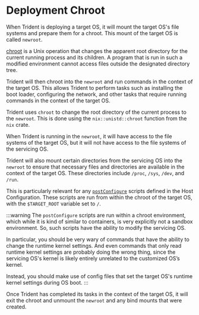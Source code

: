
# Deployment Chroot

When Trident is deploying a target OS, it will mount the target OS's file
systems and prepare them for a chroot. This mount of the target OS is called
`newroot`.

[chroot](https://www.linux.org/docs/man1/chroot.html) is a Unix operation that
changes the apparent root directory for the current running process and its
children. A program that is run in such a modified environment cannot access
files outside the designated directory tree.

Trident will then chroot into the `newroot` and run commands in the context of
the target OS. This allows Trident to perform tasks such as installing the boot
loader, configuring the network, and other tasks that require running commands
in the context of the target OS.

Trident uses `chroot` to change the root directory of the current
process to the `newroot`. This is done using the `nix::unistd::chroot` function
from the `nix` crate.

When Trident is running in the `newroot`, it will have access to the file
systems of the target OS, but it will not have access to the file systems of the
servicing OS.

Trident will also mount certain directories from the servicing OS into the
`newroot` to ensure that necessary files and directories are available in the
context of the target OS. These directories include `/proc`, `/sys`, `/dev`,
and `/run`.

This is particularly relevant for any
[`postConfigure`](./Script-Hooks.md#post-configure-scripts)
scripts defined in the Host Configuration. These scripts are run from within
the chroot of the target OS, with the `$TARGET_ROOT` variable set to `/`.

:::warning
The `postConfigure` scripts are run within a chroot environment, which while
it is kind of similar to containers, is very explicitly not a sandbox
environment. So, such scripts have the ability to modify the servicing OS.

In particular, you should be very wary of commands that have the ability to
change the runtime kernel settings. And even commands that only read runtime
kernel settings are probably doing the wrong thing, since the servicing OS's
kernel is likely entirely unrelated to the customized OS’s kernel.

Instead, you should make use of config files that set the target OS's
runtime kernel settings during OS boot.
:::

Once Trident has completed its tasks in the context of the target OS, it will
exit the chroot and unmount the `newroot` and any bind mounts that were created.
